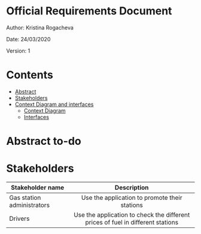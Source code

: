 # Official Requirements Document

Author: Kristina Rogacheva

Date: 24/03/2020

Version: 1

# Contents
- [Abstract](#abstract)
- [Stakeholders](#stakeholders)
- [Context Diagram and interfaces](#context-diagram-and-interfaces)
	+ [Context Diagram](#context-diagram)
	+ [Interfaces](#interfaces) 
	



# Abstract to-do



# Stakeholders

| Stakeholder name  | Description | 
| ----------------- |:-----------:|
| Gas station administrators     |Use the application to promote their stations | 
| Drivers       |Use the application to check the different prices of fuel in different stations | 












